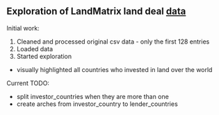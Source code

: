 ## Exploration of LandMatrix land deal [data](http://landmatrix.org/en/)  
  
Initial work:  
1. Cleaned and processed original csv data - only the first 128 entries    
2. Loaded data  
3. Started exploration  
 - visually highlighted all countries who invested in land over the world  
  
Current TODO:  
 - split investor_countries when they are more than one  
 - create arches from investor_country to lender_countries  
